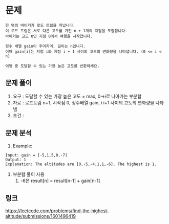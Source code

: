 # 문제
~~~text
한 명의 바이커가 로드 트립을 떠납니다. 
이 로드 트립은 서로 다른 고도를 가진 n + 1개의 지점을 포함합니다. 
바이커는 고도 0인 지점 0에서 여행을 시작합니다.

정수 배열 gain이 주어지며, 길이는 n입니다. 
이때 gain[i]는 지점 i와 지점 i + 1 사이의 고도의 변화량을 나타냅니다. (0 <= i < n)

여행 중 도달할 수 있는 가장 높은 고도를 반환하세요.
~~~


## 문제 풀이
1. 요구 : 도달할 수 있는 가장 높은 고도 = max, 0->i로 나아가는 부분합
2. 자료 : 로드트림 n+1, 시작점 0, 정수배열 gain, i i+1 사이의 고도의 변화량을 나타냄
3. 조건 :


## 문제 분석

1. Example:
~~~text
Input: gain = [-5,1,5,0,-7]
Output: 1
Explanation: The altitudes are [0,-5,-4,1,1,-6]. The highest is 1.
~~~

1. 부분합 풀이 사용
   1. -6은 result[n] = result[n-1] + gain[n-1]

## 링크
https://leetcode.com/problems/find-the-highest-altitude/submissions/1601496419